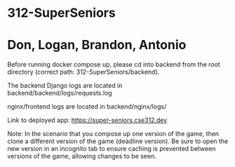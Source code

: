 # 312-SuperSeniors
# Don, Logan, Brandon, Antonio

Before running docker compose up, please cd into backend from the root directory (correct path: 312-SuperSeniors/backend).

The backend Django logs are located in backend/backend/logs/requests.log

nginx/frontend logs are located in backend/nginx/logs/

Link to deployed app: https://super-seniors.cse312.dev

Note: In the scenario that you compose up one version of the game, then clone a different version of the game (deadline version). Be sure to open the new version in an incognito tab to ensure caching is prevented between versions of the game, allowing changes to be seen.


